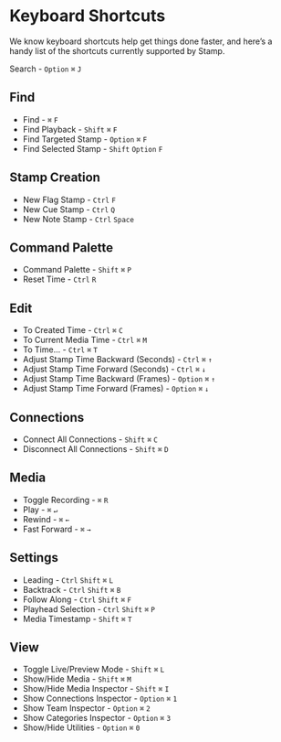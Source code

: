 # Keyboard Shortcuts

We know keyboard shortcuts help get things done faster, and here’s a handy list of the shortcuts currently supported by Stamp.

Search - `Option` `⌘` `J`

<a name="find"></a>
## Find
- Find  - `⌘` `F`
- Find Playback - `Shift` `⌘` `F`
- Find Targeted Stamp - `Option` `⌘` `F`
- Find Selected Stamp - `Shift` `Option` `F`

<a name="new-stamp"></a>
## Stamp Creation
- New Flag Stamp - `Ctrl` `F` 
- New Cue Stamp - `Ctrl` `Q` 
- New Note Stamp - `Ctrl` `Space`

<a name="command-palette"></a>
## Command Palette
- Command Palette - `Shift` `⌘` `P`
- Reset Time - `Ctrl` `R` 

<a name="edit"></a>
## Edit
- To Created Time - `Ctrl` `⌘` `C`
- To Current Media Time - `Ctrl` `⌘` `M`
- To Time... - `Ctrl` `⌘` `T`
- Adjust Stamp Time Backward (Seconds) - `Ctrl` `⌘` `↑`
- Adjust Stamp Time Forward (Seconds) - `Ctrl` `⌘` `↓`
- Adjust Stamp Time Backward (Frames) - `Option` `⌘` `↑`
- Adjust Stamp Time Forward (Frames) - `Option` `⌘` `↓`

<a name="connections"></a>
## Connections
- Connect All Connections - `Shift` `⌘` `C` 
- Disconnect All Connections - `Shift` `⌘` `D`

<a name="media"></a>
## Media
- Toggle Recording - `⌘` `R`
- Play - `⌘` `↵`
- Rewind - `⌘` `←`
- Fast Forward - `⌘` `→`

<a name="settings"></a>
## Settings
- Leading - `Ctrl` `Shift` `⌘` `L`
- Backtrack - `Ctrl` `Shift` `⌘` `B`
- Follow Along - `Ctrl` `Shift` `⌘` `F`
- Playhead Selection - `Ctrl` `Shift` `⌘` `P`
- Media Timestamp - `Shift` `⌘` `T`

<a name="view"></a>
## View
- Toggle Live/Preview Mode - `Shift` `⌘` `L`
- Show/Hide Media - `Shift` `⌘` `M`
- Show/Hide Media Inspector - `Shift` `⌘` `I`
- Show Connections Inspector - `Option` `⌘` `1`
- Show Team Inspector - `Option` `⌘` `2`
- Show Categories Inspector - `Option` `⌘` `3`
- Show/Hide Utilities - `Option` `⌘` `0`



